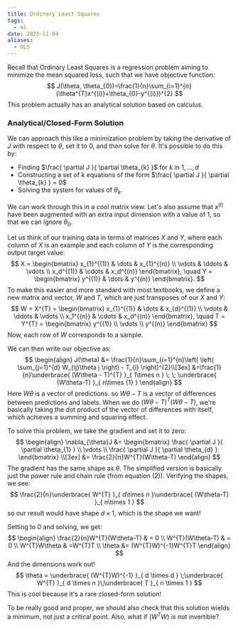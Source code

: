 ```yaml
---
title: Ordinary Least Squares
tags:
  - ml
date: 2023-11-04
aliases:
  - OLS
---
```

Recall that Ordinary Least Squares is a regression problem aiming to minimize the mean squared loss, such that we have objective function:
$$
J(\theta, \theta_{0})=\frac{1}{n}\sum_{i=1}^{n}(\theta^{T}x^{(i)}+\theta_{0}-y^{(i)})^{2}
$$
This problem actually has an analytical solution based on calculus.

### Analytical/Closed-Form Solution
We can approach this like a minimization problem by taking the derivative of $J$ with respect to $\theta$, set it to 0, and then solve for $\theta$. It's possible to do this by:
- Finding $\frac{ \partial J }{ \partial \theta_{k} }$ for $k$ in $1,\dots,d$
- Constructing a set of $k$ equations of the form $\frac{ \partial J }{ \partial \theta_{k} } = 0$
- Solving the system for values of $\theta_{k}$.

We can work through this in a cool matrix view. Let's also assume that $x^{(i)}$ have been augmented with an extra input dimension with a value of $1$, so that we can ignore $\theta_{0}$.

Let us think of our training data in terms of matrices $X$ and $Y$, where each column of $X$ is an example and each column of $Y$ is the corresponding output target value:
$$
X = \begin{bmatrix}
x_{1}^{(1)} & \dots  & x_{1}^{(n)} \\
\vdots & \ddots & \vdots \\
x_d^{(1)} & \cdots & x_d^{(n)}
\end{bmatrix}, \quad
Y = \begin{bmatrix}
y^{(1)} & \dots  & y^{(n)}
\end{bmatrix}.
$$
To make this easier and more standard with most textbooks, we define a new matrix and vector, $W$ and $T$, which are just transposes of our $X$ and $Y$:
$$
W = X^{T} = \begin{bmatrix}
x_{1}^{(1)} & \dots  & x_{d}^{(1)} \\
\vdots & \ddots & \vdots \\
x_1^{(n)} & \cdots & x_d^{(n)}
\end{bmatrix}, \quad
T = Y^{T} = \begin{bmatrix}
y^{(1)}  \\
\vdots  \\
y^{(n)}
\end{bmatrix}
$$
Now, each row of $W$ corresponds to a sample.

We can then write our objective as:
$$
\begin{align}
J(\theta) &= \frac{1}{n}\sum_{i=1}^{n}\left( \left( \sum_{j=1}^{d} W_{ij}\theta j \right) - T_{i} \right)^{2}\\[3ex] 
&=\frac{1}{n}\underbrace{ (W\theta - T)^{T} }_{ 1\times n } \; \; \underbrace{ (W\theta-T) }_{ n\times {1} }
\end{align}
$$
Here $W\theta$ is a vector of predictions. so $W\theta-T$ is a vector of differences between predictions and labels. When we do $(W\theta-T)^{T}(W\theta-T)$, we're basically taking the dot product of the vector of differences with itself, which achieves a summing and squaring effect.

To solve this problem, we take the gradient and set it to zero:
$$
\begin{align}
\nabla_{\theta}J &= \begin{bmatrix}
\frac{ \partial J }{ \partial \theta_{1} } \\
\vdots \\
\frac{ \partial J }{ \partial \theta_{d} }
\end{bmatrix} \\[3ex] 
&= \frac{2}{n}W^{T}(W\theta-T)
\end{align}
$$
The gradient has the same shape as $\theta$. The simplified version is basically just the power rule and chain rule (from equation $(2)$). Verifying the shapes, we see:
$$
\frac{2}{n}\underbrace{ W^{T} }_{ d\times n }\underbrace{ (W\theta-T) }_{ n\times 1 }
$$
so our result would have shape $d\times1$, which is the shape we want!

Setting to $0$ and solving, we get:
$$
\begin{align}
\frac{2}{n}W^{T}(W\theta-T)  & = 0 \\
W^{T}(W\theta-T)  & = 0  \\
W^{T}W\theta  & =W^{T}T \\
\theta  &= (W^{T}W)^{-1}W^{T}T
\end{align}
$$
And the dimensions work out!
$$
\theta  = \underbrace{ (W^{T}W)^{-1} }_{ d \times d } \;\underbrace{ W^{T} }_{ d \times n }\;\underbrace{ T }_{ n \times 1 }
$$
This is cool because it's a rare closed-form solution!

To be really good and proper, we should also check that this solution wields a minimum, not just a critical point. Also, what if $(W^{T}W)$ is not invertible?


